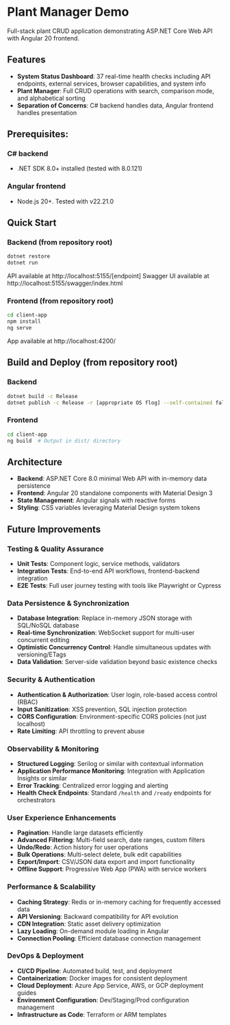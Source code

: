 # Plant Manager Demo

Full-stack plant CRUD application demonstrating ASP.NET Core Web API with Angular 20 frontend.

## Features
- **System Status Dashboard**: 37 real-time health checks including API endpoints, external services, browser capabilities, and system info
- **Plant Manager**: Full CRUD operations with search, comparison mode, and alphabetical sorting
- **Separation of Concerns**: C# backend handles data, Angular frontend handles presentation

## Prerequisites:
### C# backend
- .NET SDK 8.0+ installed (tested with 8.0.121)
### Angular frontend
- Node.js 20+. Tested with v22.21.0

## Quick Start
### Backend (from repository root)
```bash
dotnet restore
dotnet run
```

API available at http://localhost:5155/[endpoint]
Swagger UI available at http://localhost:5155/swagger/index.html

### Frontend (from repository root)
```bash
cd client-app
npm install
ng serve
```

App available at http://localhost:4200/

## Build and Deploy (from repository root)
### Backend
```bash
dotnet build -c Release
dotnet publish -c Release -r [appropriate OS flog] --self-contained false -o out
```

### Frontend
```bash
cd client-app
ng build  # Output in dist/ directory
```

## Architecture
- **Backend**: ASP.NET Core 8.0 minimal Web API with in-memory data persistence
- **Frontend**: Angular 20 standalone components with Material Design 3
- **State Management**: Angular signals with reactive forms
- **Styling**: CSS variables leveraging Material Design system tokens

## Future Improvements

### Testing & Quality Assurance
- **Unit Tests**: Component logic, service methods, validators
- **Integration Tests**: End-to-end API workflows, frontend-backend integration
- **E2E Tests**: Full user journey testing with tools like Playwright or Cypress

### Data Persistence & Synchronization
- **Database Integration**: Replace in-memory JSON storage with SQL/NoSQL database
- **Real-time Synchronization**: WebSocket support for multi-user concurrent editing
- **Optimistic Concurrency Control**: Handle simultaneous updates with versioning/ETags
- **Data Validation**: Server-side validation beyond basic existence checks

### Security & Authentication
- **Authentication & Authorization**: User login, role-based access control (RBAC)
- **Input Sanitization**: XSS prevention, SQL injection protection
- **CORS Configuration**: Environment-specific CORS policies (not just localhost)
- **Rate Limiting**: API throttling to prevent abuse

### Observability & Monitoring
- **Structured Logging**: Serilog or similar with contextual information
- **Application Performance Monitoring**: Integration with Application Insights or similar
- **Error Tracking**: Centralized error logging and alerting
- **Health Check Endpoints**: Standard `/health` and `/ready` endpoints for orchestrators

### User Experience Enhancements
- **Pagination**: Handle large datasets efficiently
- **Advanced Filtering**: Multi-field search, date ranges, custom filters
- **Undo/Redo**: Action history for user operations
- **Bulk Operations**: Multi-select delete, bulk edit capabilities
- **Export/Import**: CSV/JSON data export and import functionality
- **Offline Support**: Progressive Web App (PWA) with service workers

### Performance & Scalability
- **Caching Strategy**: Redis or in-memory caching for frequently accessed data
- **API Versioning**: Backward compatibility for API evolution
- **CDN Integration**: Static asset delivery optimization
- **Lazy Loading**: On-demand module loading in Angular
- **Connection Pooling**: Efficient database connection management

### DevOps & Deployment
- **CI/CD Pipeline**: Automated build, test, and deployment
- **Containerization**: Docker images for consistent deployment
- **Cloud Deployment**: Azure App Service, AWS, or GCP deployment guides
- **Environment Configuration**: Dev/Staging/Prod configuration management
- **Infrastructure as Code**: Terraform or ARM templates